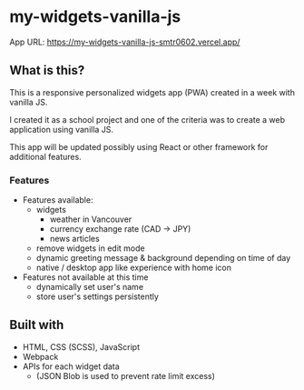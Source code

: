 # my-widgets-vanilla-js

App URL: https://my-widgets-vanilla-js-smtr0602.vercel.app/

## What is this?

This is a responsive personalized widgets app (PWA) created in a week with vanilla JS.

I created it as a school project and one of the criteria was to create a web application using vanilla JS.

This app will be updated possibly using React or other framework for additional features.

### Features

- Features available:
  - widgets
    - weather in Vancouver
    - currency exchange rate (CAD -> JPY)
    - news articles
  - remove widgets in edit mode
  - dynamic greeting message & background depending on time of day
  - native / desktop app like experience with home icon
- Features not available at this time
  - dynamically set user's name
  - store user's settings persistently

## Built with

- HTML, CSS (SCSS), JavaScript
- Webpack
- APIs for each widget data
  - (JSON Blob is used to prevent rate limit excess)
